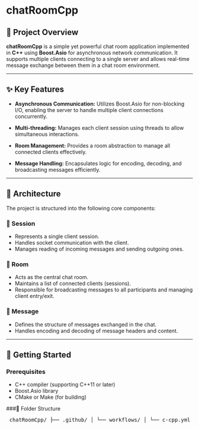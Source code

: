 # chatRoomCpp

## 📌 Project Overview

**chatRoomCpp** is a simple yet powerful chat room application implemented in **C++** using **Boost.Asio** for asynchronous network communication. It supports multiple clients connecting to a single server and allows real-time message exchange between them in a chat room environment.

---

## ✨ Key Features

- **Asynchronous Communication:** Utilizes Boost.Asio for non-blocking I/O, enabling the server to handle multiple client connections concurrently.

- **Multi-threading:** Manages each client session using threads to allow simultaneous interactions.

- **Room Management:** Provides a room abstraction to manage all connected clients effectively.

- **Message Handling:** Encapsulates logic for encoding, decoding, and broadcasting messages efficiently.

---

## 🧱 Architecture

The project is structured into the following core components:

### 🔹 Session
- Represents a single client session.
- Handles socket communication with the client.
- Manages reading of incoming messages and sending outgoing ones.

### 🔹 Room
- Acts as the central chat room.
- Maintains a list of connected clients (sessions).
- Responsible for broadcasting messages to all participants and managing client entry/exit.

### 🔹 Message
- Defines the structure of messages exchanged in the chat.
- Handles encoding and decoding of message headers and content.

---

## 🚀 Getting Started

### Prerequisites
- C++ compiler (supporting C++11 or later)
- Boost.Asio library
- CMake or Make (for building)

###📂 Folder Structure
<pre> chatRoomCpp/ ├── .github/ │ └── workflows/ │ └── c-cpp.yml # GitHub Actions workflow file ├── .vscode/ # VSCode workspace settings (optional) ├── chatRoom.cpp # Main server logic ├── chatRoom.hpp # Header for server and room management ├── client.cpp # Client-side implementation ├── message.hpp # Message encoding/decoding ├── Makefile # Build script └── README.md # Project documentation </pre>


